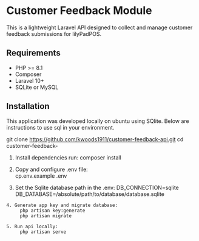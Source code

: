 
# Customer Feedback Module
This is a lightweight Laravel API designed to collect and manage customer feedback submissions for lilyPadPOS.


## Requirements
- PHP >= 8.1
- Composer
- Laravel 10+
- SQLite or MySQL

## Installation

This application was developed locally on ubuntu using SQlite. Below are instructions to use sql in your environment.

  git clone https://github.com/kwoods1911/customer-feedback-api.git
   cd customer-feedback-
   
   1. Install dependencies run:
         composer install

   2. Copy and configure .env file:  
         cp.env.example .env

   3. Set the Sqlite database path in the .env: 
         DB_CONNECTION=sqlite
         DB_DATABASE=/absolute/path/to/database/database.sqlite

    4. Generate app key and migrate database:
         php artisan key:generate
         php artisan migrate   

    5. Run api locally:
         php artisan serve

